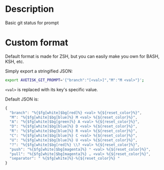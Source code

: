 # Description
Basic git status for prompt

# Custom format
Default format is made for ZSH, but you can easily make you own for BASH, KSH, etc.

Simply export a stringified JSON:

```sh
export AVETISK_GIT_PROMPT='{"branch":"[<val>]","M":"M <val>"}';
```

`<val>` is replaced with its key's specific value.

Default JSON is:

```javascript
{
  "branch": "%{$fg[white]$bg[red]%} <val> %{${reset_color}%}",
  "M": "%{$fg[white]$bg[blue]%} M <val> %{${reset_color}%}",
  "A": "%{$fg[white]$bg[green]%} A <val> %{${reset_color}%}",
  "D": "%{$fg[white]$bg[blue]%} D <val> %{${reset_color}%}",
  "R": "%{$fg[white]$bg[blue]%} R <val> %{${reset_color}%}",
  "C": "%{$fg[white]$bg[blue]%} C <val> %{${reset_color}%}",
  "U": "%{$fg[white]$bg[blue]%} U <val> %{${reset_color}%}",
  "?": "%{$fg[white]$bg[red]%} \\? <val> %{${reset_color}%}",
  "push": "%{$fg[white]$bg[magenta]%} ⌃ <val> %{${reset_color}%}",
  "pull": "%{$fg[white]$bg[magenta]%} ⌄ <val> %{${reset_color}%}",
  "separator": " %{$fg[white]%}·%{${reset_color}%} "
}
```
